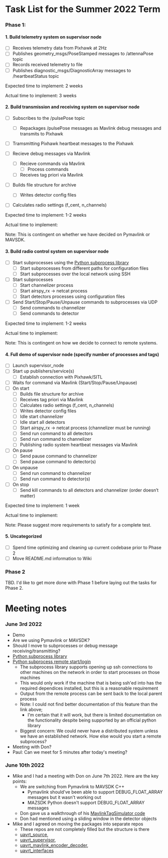 # Task List for the Summer 2022 Term 

### Phase 1:

#### 1. Build telemetry system on supervisor node

- [ ] Receives telemetry data from Pixhawk at 2Hz
- [ ] Publishes geometry_msgs/PoseStamped messages to /attennaPose topic
- [ ] Records received telemetry to file
- [ ] Publishes diagnostic_msgs/DiagnosticArray messages to /heartbeatStatus topic

Expected time to implement: 2 weeks

Actual time to implement: 3 weeks 

#### 2. Build transmission and receiving system on supervisor node

- [ ] Subscribes to the /pulsePose topic
  - [ ] Repackages /pulsePose messages as Mavlink debug messages and transmits to Pixhawk 

- [ ] Tramsmitting Pixhawk heartbeat messages to the Pixhawk

- [ ] Recieve debug messages via Mavlink 
  - [ ] Recieve commands via Mavlink 
    - [ ] Process commands 
  - [ ] Receives tag priori via Mavlink

- [ ] Builds file structure for archive
  - [ ] Writes detector config files

- [ ] Calculates radio settings (f_cent, n_channels)

Expected time to implement: 1-2 weeks 

Actual time to implement: 

Note: This is contingent on whether we have decided on Pymavlink or MAVSDK. 

#### 3. Build radio control system on supervisor node

- [ ] Start subprocesses using the [Python subprocess library](https://docs.python.org/3/library/subprocess.html) 
  - [ ] Start subprocesses from different paths for configuration files 
  - [ ] Start subprocesses over the local network using SSH 

- [ ] Start subprocesses 
  - [ ] Start channelizer process
  - [ ] Start airspy_rx -> netcat process 
  - [ ] Start detectors processes using configuration files

- [ ] Send Start/Stop/Pause/Unpause commands to subprocesses via UDP
  - [ ] Send commands to channelizer 
  - [ ] Send commands to detector 

Expected time to implement: 1-2 weeks 

Actual time to implement: 

Note: This is contingent on how we decide to connect to remote systems.  

#### 4. Full demo of supervisor node (specify number of processes and tags)

- [ ] Launch supervisor_node 
- [ ] Start up publishers/service(s)
  - [ ] Establish connection with Pixhawk/SITL
- [ ] Waits for command via Mavlink (Start/Stop/Pause/Unpause)
- [ ] On start
  - [ ] Builds file structure for archive
  - [ ] Receives tag priori via Mavlink
  - [ ] Calculates radio settings (f_cent, n_channels)
  - [ ] Writes detector config files
  - [ ] Idle start channelizer
  - [ ] Idle start all detectors
  - [ ] Start airspy_rx -> netcat process (channelizer must be running)
  - [ ] Send run command to all detectors 
  - [ ] Send run command to channelizer
  - [ ] Publishing radio system heartbeat messages via Mavlink
- [ ] On pause
  - [ ] Send pause command to channelizer
  - [ ] Send pause command to detector(s)
- [ ] On unpause
  - [ ] Send run command to channelizer
  - [ ] Send run command to detector(s)
- [ ] On stop
  - [ ] Send kill commands to all detectors and channelizer (order doesn’t matter)

Expected time to implement: 1 week

Actual time to implement: 

Note: Please suggest more requirements to satisfy for a complete test. 

#### 5. Uncategorized

- [ ] Spend time optimizing and cleaning up current codebase prior to Phase 2
- [ ] Move README.md information to Wiki 

### Phase 2

TBD. I'd like to get more done with Phase 1 before laying out the tasks for Phase 2. 

# Meeting notes 

### June 3rd 2022 

- Demo 
- Are we using Pymavlink or MAVSDK? 
- Should I move to subprocesses or debug message receiving/transmitting? 
- [Python subprocess library](https://docs.python.org/3/library/subprocess.html) 
- [Python subprocess remote start/login](https://programmer.group/experience-sharing-the-best-practice-of-remote-login-server-with-python.html)
  - The subprocess library supports opening up ssh connections to other machines on the network in order to start processes on those machines 
  - This would only work if the machine that is being ssh'ed into has the required dependices installed, but this is a reasonable requirement 
  - Output from the remote process can be sent back to the local parent process
  - Note: I could not find better documentation of this feature than the link above;
    - I'm certain that it will work, but there is limited documentation on the functionality despite being supported by an official python library 
  - Biggest concern: We could never have a distributed system unless we have an established network. How else would you start a remote subprocess? 
 - Meeting with Don? 
 - Paul: Can we meet for 5 minutes after today's meeting? 

### June 10th 2022 

- Mike and I had a meeting with Don on June 7th 2022. Here are the key points:  
  - We are switching from Pymavlink to MAVSDK C++
    - Pymavlink should've been able to support DEBUG_FLOAT_ARRAY messages but it wasn't working out   
    - MAZSDK Python doesn't support DEBUG_FLOAT_ARRAY messages 
  - Don gave us a walkthrough of his [MavlinkTagSimulator code](https://github.com/DonLakeFlyer/MavlinkTagSimulator/blob/master/TagSimulator.cpp)
  - Don had mentioned using a sliding window in the detector objects
- Mike and I agreed on moving the packages into separate repos
  - These repos are not completely filled but the structure is there
  - [uavrt_source](https://github.com/dynamic-and-active-systems-lab/uavrt_source), 
  - [uavrt_supervisor](https://github.com/dynamic-and-active-systems-lab/uavrt_supervisor), 
  - [uavrt_mavlink_encoder_decoder](https://github.com/dynamic-and-active-systems-lab/uavrt_mavlink_encoder_decoder), 
  - [uavrt_interfaces](https://github.com/dynamic-and-active-systems-lab/uavrt_interfaces)
